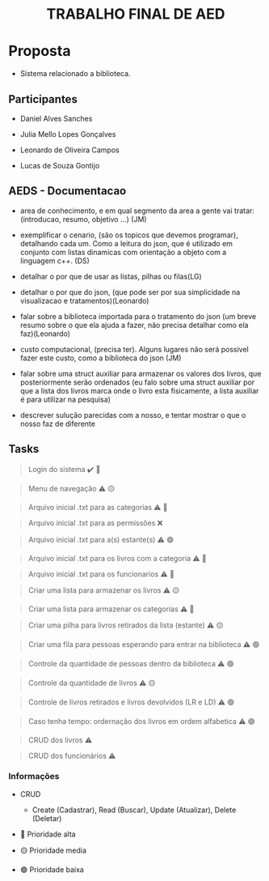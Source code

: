 <h1 align="center">TRABALHO FINAL DE AED</h1>

# Proposta

- Sistema relacionado a biblioteca.

## Participantes

- Daniel Alves Sanches

- Julia Mello Lopes Gonçalves

- Leonardo de Oliveira Campos

- Lucas de Souza Gontijo

## AEDS - Documentacao

- area de conhecimento, e em qual segmento da area a gente vai tratar: (introducao, resumo, objetivo ...) (JM)

- exemplificar o cenario, (são os topicos que devemos programar), detalhando cada um. Como a leitura do json, que é utilizado em conjunto com listas dinamicas com orientação a objeto com a linguagem c++. (DS)

- detalhar o por que de usar as listas, pilhas ou filas(LG)

- detalhar o por que do json, (que pode ser por sua simplicidade na visualizacao e tratamentos)(Leonardo)

- falar sobre a biblioteca importada para o tratamento do json (um breve resumo sobre o que ela ajuda a fazer, não precisa detalhar como ela faz)(Leonardo)

- custo computacional, (precisa ter). Alguns lugares não será possivel fazer este custo, como a biblioteca do json (JM)

- falar sobre uma struct auxiliar para armazenar os valores dos livros, que posteriormente serão ordenados (eu falo sobre uma struct auxiliar por que a lista dos livros marca onde o livro esta fisicamente, a lista auxiliar é para utilizar na pesquisa)

- descrever sulução parecidas com a nosso, e tentar mostrar o que o nosso faz de diferente

## Tasks

> Login do sistema :heavy_check_mark: 🔴

> Menu de navegação :warning: 🟡

> Arquivo inicial .txt para as categorias :warning: 🔴

> Arquivo inicial .txt para as permissões :x:

> Arquivo inicial .txt para a(s) estante(s) :warning: 🟢

> Arquivo inicial .txt para os livros com a categoria :warning: 🔴

> Arquivo inicial .txt para os funcionarios :warning: 🔴

> Criar uma lista para armazenar os livros :warning: 🟡

> Criar uma lista para armazenar os categorias :warning: 🔴

> Criar uma pilha para livros retirados da lista (estante) :warning: 🟡

> Criar uma fila para pessoas esperando para entrar na biblioteca :warning: 🟢

> Controle da quantidade de pessoas dentro da biblioteca :warning: 🟢

> Controle da quantidade de livros :warning: 🟡

> Controle de livros retirados e livros devolvidos (LR e LD) :warning: 🟢

> Caso tenha tempo: ordernação dos livros em ordem alfabetica :warning: 🟢

> CRUD dos livros :warning:

> CRUD dos funcionários :warning:

### Informações

- CRUD
  - Create (Cadastrar), Read (Buscar), Update (Atualizar), Delete (Deletar)

- 🔴 Prioridade alta
- 🟡 Prioridade media
- 🟢 Prioridade baixa
